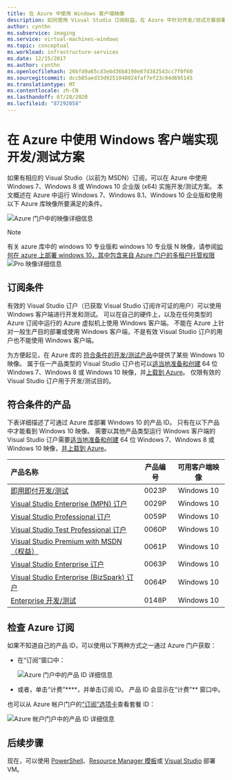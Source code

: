 ```yaml
---
title: 在 Azure 中使用 Windows 客户端映像
description: 如何使用 Visual Studio 订阅权益，在 Azure 中针对开发/测试方案部署 Windows 7、Windows 8 或 Windows 10
author: cynthn
ms.subservice: imaging
ms.service: virtual-machines-windows
ms.topic: conceptual
ms.workload: infrastructure-services
ms.date: 12/15/2017
ms.author: cynthn
ms.openlocfilehash: 26bfd9a65cd3e6d36b8190e87d382543cc7f0f60
ms.sourcegitcommit: dccb85aed33d9251048024faf7ef23c94d695145
ms.translationtype: MT
ms.contentlocale: zh-CN
ms.lasthandoff: 07/28/2020
ms.locfileid: "87292058"
---
```

# <a name="use-windows-client-in-azure-for-devtest-scenarios"></a>在 Azure 中使用 Windows 客户端实现开发/测试方案
如果有相应的 Visual Studio（以前为 MSDN）订阅，可以在 Azure 中使用 Windows 7、Windows 8 或 Windows 10 企业版 (x64) 实施开发/测试方案。 本文概述在 Azure 中运行 Windows 7、Windows 8.1、Windows 10 企业版和使用以下 Azure 库映像所要满足的条件。

![Azure 门户中的映像详细信息](./media/client-images/windows-client-msdn-images.png) 

> [!NOTE]
> 有关 azure 库中的 windows 10 专业版和 windows 10 专业版 N 映像，请参阅[如何在 azure 上部署 windows 10，其中包含来自 Azure 门户的多租户托管权限](windows-desktop-multitenant-hosting-deployment.md) 
> ![ Pro 映像详细信息](./media/client-images/windows-client-pro-images.png) 
>

## <a name="subscription-eligibility"></a>订阅条件
有效的 Visual Studio 订户（已获取 Visual Studio 订阅许可证的用户）可以使用 Windows 客户端进行开发和测试。 可以在自己的硬件上，以及在任何类型的 Azure 订阅中运行的 Azure 虚拟机上使用 Windows 客户端。 不能在 Azure 上针对一般生产目的部署或使用 Windows 客户端，不是有效 Visual Studio 订户的用户也不能使用 Windows 客户端。

为方便起见，在 Azure 库的 [符合条件的开发/测试产品](#eligible-offers)中提供了某些 Windows 10 映像。 属于任一产品类型的 Visual Studio 订户也可以[适当地准备和创建](prepare-for-upload-vhd-image.md) 64 位 Windows 7、Windows 8 或 Windows 10 映像，并[上载到 Azure](upload-generalized-managed.md)。 仅限有效的 Visual Studio 订户用于开发/测试目的。

## <a name="eligible-offers"></a>符合条件的产品
下表详细描述了可通过 Azure 库部署 Windows 10 的产品 ID。 只有在以下产品中才能看到 Windows 10 映像。 需要以其他产品类型运行 Windows 客户端的 Visual Studio 订户需要[适当地准备和创建](prepare-for-upload-vhd-image.md) 64 位 Windows 7、Windows 8 或 Windows 10 映像，[并上载到 Azure](upload-generalized-managed.md)。

| 产品名称 | 产品编号 | 可用客户端映像 |
|:--- |:---:|:---:|
| [即用即付开发/测试](https://azure.microsoft.com/offers/ms-azr-0023p/) |0023P |Windows 10 |
| [Visual Studio Enterprise (MPN) 订户](https://azure.microsoft.com/offers/ms-azr-0029p/) |0029P |Windows 10 |
| [Visual Studio Professional 订户](https://azure.microsoft.com/offers/ms-azr-0059p/) |0059P |Windows 10 |
| [Visual Studio Test Professional 订户](https://azure.microsoft.com/offers/ms-azr-0060p/) |0060P |Windows 10 |
| [Visual Studio Premium with MSDN（权益）](https://azure.microsoft.com/offers/ms-azr-0061p/) |0061P |Windows 10 |
| [Visual Studio Enterprise 订户](https://azure.microsoft.com/offers/ms-azr-0063p/) |0063P |Windows 10 |
| [Visual Studio Enterprise (BizSpark) 订户](https://azure.microsoft.com/offers/ms-azr-0064p/) |0064P |Windows 10 |
| [Enterprise 开发/测试](https://azure.microsoft.com/offers/ms-azr-0148p/) |0148P |Windows 10 |

## <a name="check-your-azure-subscription"></a>检查 Azure 订阅
如果不知道自己的产品 ID，可以使用以下两种方式之一通过 Azure 门户获取：  

- 在“订阅”窗口中：

  ![Azure 门户中的产品 ID 详细信息](./media/client-images/offer-id-azure-portal.png) 

- 或者，单击“计费”****，并单击订阅 ID。 产品 ID 会显示在“计费”** 窗口中。

也可以从 Azure 帐户门户的[“订阅”选项卡](https://account.windowsazure.com/Subscriptions)查看套餐 ID：

![Azure 帐户门户中的产品 ID 详细信息](./media/client-images/offer-id-azure-account-portal.png) 

## <a name="next-steps"></a>后续步骤
现在，可以使用 [PowerShell](quick-create-powershell.md)、[Resource Manager 模板](ps-template.md)或 [Visual Studio](../../azure-resource-manager/templates/create-visual-studio-deployment-project.md) 部署 VM。
